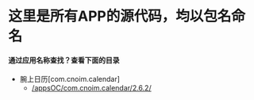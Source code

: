 # 这里是所有APP的源代码，均以包名命名
#### 通过应用名称查找？查看下面的目录
- 腕上日历[com.cnoim.calendar]
  - [/appsOC/com.cnoim.calendar/2.6.2/](2.6.2版本)
